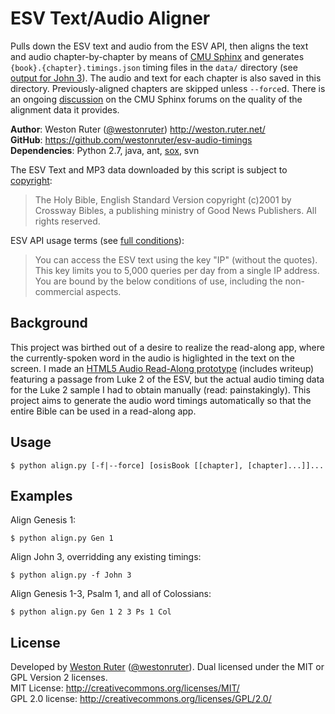 ESV Text/Audio Aligner
======================

Pulls down the ESV text and audio from the ESV API, then aligns the text and
audio chapter-by-chapter by means of [CMU Sphinx](http://cmusphinx.sourceforge.net/)
and generates `{book}.{chapter}.timings.json` timing files in the `data/`
directory (see [output for John 3](https://github.com/westonruter/esv-text-audio-aligner/blob/master/data/John.3.timings.json)).
The audio and text for each chapter is also saved in this directory.
Previously-aligned chapters are skipped unless `--force`d. There is an
ongoing [discussion](http://sourceforge.net/projects/cmusphinx/forums/forum/382337/topic/4503550)
on the CMU Sphinx forums on the quality of the alignment data it provides.

__Author__: Weston Ruter ([@westonruter](https://twitter.com/westonruter)) <http://weston.ruter.net/>  
__GitHub__: https://github.com/westonruter/esv-audio-timings  
__Dependencies__: Python 2.7, java, ant, [sox](http://sox.sourceforge.net/), svn

The ESV Text and MP3 data downloaded by this script is subject to [copyright](http://www.crossway.org/rights-permissions/esv/):

 > The Holy Bible, English Standard Version copyright (c)2001 by Crossway Bibles, a
 > publishing ministry of Good News Publishers. All rights reserved.

ESV API usage terms (see [full conditions](http://www.esvapi.org/#conditions)):

 > You can access the ESV text using the key "IP" (without the quotes). This
 > key limits you to 5,000 queries per day from a single IP address. You are
 > bound by the below conditions of use, including the non-commercial
 > aspects.

Background
----------

This project was birthed out of a desire to realize the read-along app, where
the currently-spoken word in the audio is higlighted in the text on the screen.
I made an [HTML5 Audio Read-Along prototype](https://github.com/westonruter/html5-audio-read-along#readme)
(includes writeup) featuring a passage from Luke 2 of the ESV, but the actual audio timing
data for the Luke 2 sample I had to obtain manually (read: painstakingly). This
project aims to generate the audio word timings automatically so that the entire
Bible can be used in a read-along app.

Usage
-----

    $ python align.py [-f|--force] [osisBook [[chapter], [chapter]...]]...

Examples
--------

Align Genesis 1:

    $ python align.py Gen 1

Align John 3, overridding any existing timings:

    $ python align.py -f John 3

Align Genesis 1-3, Psalm 1, and all of Colossians:

    $ python align.py Gen 1 2 3 Ps 1 Col

License
-------
Developed by [Weston Ruter](http://westonruter.github.com/) ([@westonruter](https://twitter.com/westonruter)).
Dual licensed under the MIT or GPL Version 2 licenses.  
MIT License: http://creativecommons.org/licenses/MIT/  
GPL 2.0 license: http://creativecommons.org/licenses/GPL/2.0/
